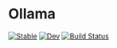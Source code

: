 # Ollama

[![Stable](https://img.shields.io/badge/docs-stable-blue.svg)](https://Ntropic.github.io/Ollama.jl/stable/)
[![Dev](https://img.shields.io/badge/docs-dev-blue.svg)](https://Ntropic.github.io/Ollama.jl/dev/)
[![Build Status](https://github.com/Ntropic/Ollama.jl/actions/workflows/CI.yml/badge.svg?branch=main)](https://github.com/Ntropic/Ollama.jl/actions/workflows/CI.yml?query=branch%3Amain)

